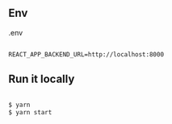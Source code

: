 ## Env

.env

```

REACT_APP_BACKEND_URL=http://localhost:8000

```

## Run it locally

```bash

$ yarn
$ yarn start

```
